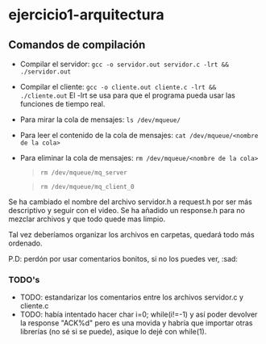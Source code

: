 # ejercicio1-arquitectura

## Comandos de compilación

- Compilar el servidor: `gcc -o servidor.out servidor.c -lrt && ./servidor.out`
- Compilar el cliente: `gcc -o cliente.out cliente.c -lrt && ./cliente.out`
  El -lrt se usa para que el programa pueda usar las funciones de tiempo real.
- Para mirar la cola de mensajes: `ls /dev/mqueue/`
- Para leer el contenido de la cola de mensajes: `cat /dev/mqueue/<nombre de la cola>`

- Para eliminar la cola de mensajes: `rm /dev/mqueue/<nombre de la cola>`
  > `rm /dev/mqueue/mq_server`

  > `rm /dev/mqueue/mq_client_0`

Se ha cambiado el nombre del archivo servidor.h a request.h por ser más descriptivo y seguir con el video.
Se ha añadido un response.h para no mezclar archivos y que todo quede mas limpio.

Tal vez deberíamos organizar los archivos en carpetas, quedará todo más ordenado.

P.D: perdón por usar comentarios bonitos, si no los puedes ver, :sad:

### TODO's

- TODO: estandarizar los comentarios entre los archivos servidor.c y cliente.c
- TODO: había intentado hacer char i=0; while(i!=-1) y así poder devolver la response  "ACK%d" pero es una movida y habría que importar otras librerías (no sé si se puede), asique lo dejé con while(1).
